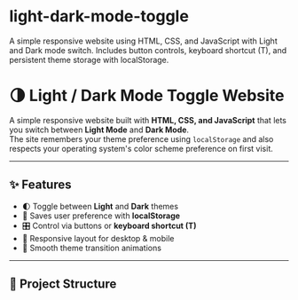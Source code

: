 # light-dark-mode-toggle
A simple responsive website using HTML, CSS, and JavaScript with Light and Dark mode switch. Includes button controls, keyboard shortcut (T), and persistent theme storage with localStorage.
# 🌗 Light / Dark Mode Toggle Website

A simple responsive website built with **HTML, CSS, and JavaScript** that lets you switch between **Light Mode** and **Dark Mode**.  
The site remembers your theme preference using `localStorage` and also respects your operating system's color scheme preference on first visit.  

---

## ✨ Features
- 🌓 Toggle between **Light** and **Dark** themes  
- 💾 Saves user preference with **localStorage**  
- 🎛️ Control via buttons or **keyboard shortcut (T)**  
- 📱 Responsive layout for desktop & mobile  
- 🎨 Smooth theme transition animations  

---

## 📂 Project Structure
